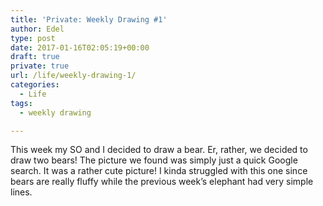 ```yaml
---
title: 'Private: Weekly Drawing #1'
author: Edel
type: post
date: 2017-01-16T02:05:19+00:00
draft: true
private: true
url: /life/weekly-drawing-1/
categories:
  - Life
tags:
  - weekly drawing

---
```

This week my SO and I decided to draw a bear. Er, rather, we decided to draw two bears! The picture we found was simply just a quick Google search. It was a rather cute picture! I kinda struggled with this one since bears are really fluffy while the previous week&#8217;s elephant had very simple lines.

<img data-attachment-id="137" data-permalink="http://edelgrace.me/blog/life/weekly-drawing-1/attachment/20170115_185117/" data-orig-file="https://i2.wp.com/edelgrace.me/blog/wp-content/uploads/2017/01/20170115_185117-e1484532197157.jpg?fit=1836%2C1778" data-orig-size="1836,1778" data-comments-opened="1" data-image-meta="{&quot;aperture&quot;:&quot;2.4&quot;,&quot;credit&quot;:&quot;&quot;,&quot;camera&quot;:&quot;LG-K210&quot;,&quot;caption&quot;:&quot;&quot;,&quot;created_timestamp&quot;:&quot;1484506276&quot;,&quot;copyright&quot;:&quot;&quot;,&quot;focal_length&quot;:&quot;3.18&quot;,&quot;iso&quot;:&quot;150&quot;,&quot;shutter_speed&quot;:&quot;0&quot;,&quot;title&quot;:&quot;&quot;,&quot;orientation&quot;:&quot;6&quot;}" data-image-title="20170115_185117" data-image-description="" data-medium-file="https://i2.wp.com/edelgrace.me/blog/wp-content/uploads/2017/01/20170115_185117-e1484532197157.jpg?fit=300%2C291" data-large-file="https://i2.wp.com/edelgrace.me/blog/wp-content/uploads/2017/01/20170115_185117-e1484532197157.jpg?fit=663%2C642" src="https://i1.wp.com/edelgrace.me/blog/wp-content/uploads/2017/01/20170115_185117-e1484532197157-300x291.jpg?resize=300%2C291" alt="" class="alignnone size-medium wp-image-137" srcset="https://i2.wp.com/edelgrace.me/blog/wp-content/uploads/2017/01/20170115_185117-e1484532197157.jpg?resize=300%2C291 300w, https://i2.wp.com/edelgrace.me/blog/wp-content/uploads/2017/01/20170115_185117-e1484532197157.jpg?resize=768%2C744 768w, https://i2.wp.com/edelgrace.me/blog/wp-content/uploads/2017/01/20170115_185117-e1484532197157.jpg?resize=1024%2C992 1024w, https://i2.wp.com/edelgrace.me/blog/wp-content/uploads/2017/01/20170115_185117-e1484532197157.jpg?w=1326 1326w" sizes="(max-width: 300px) 100vw, 300px" data-recalc-dims="1" />